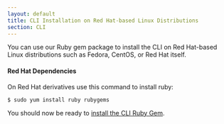 ```yaml
---
layout: default
title: CLI Installation on Red Hat-based Linux Distributions
section: CLI
---
```


You can use our Ruby gem package to install the CLI on Red Hat-based
Linux distributions such as Fedora, CentOS, or Red Hat itself.

#### Red Hat Dependencies

On Red Hat derivatives use this command to install ruby:

    $ sudo yum install ruby rubygems

You should now be ready to [install the CLI Ruby Gem](/docs/guides/cli/installation-gem/).

